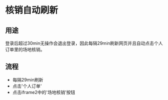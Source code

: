 # 核销自动刷新

## 用途

登录后超过30min无操作会退出登录，因此每隔29min刷新网页并且自动点击个人订单里的场地核销。

## 流程

- 每隔29min刷新
- 点击'个人订单'
- 点击iframe2中的'场地核销'按钮
